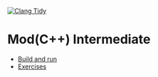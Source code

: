 [![Clang Tidy](https://github.com/mod-cpp/ms-pacman/actions/workflows/clang-tidy.yml/badge.svg)](https://github.com/mod-cpp/ms-pacman/actions/workflows/clang-tidy.yml)

# Mod(C++) Intermediate

* [Build and run](test/exercises/31_exercises.md)
* [Exercises](test/exercises/README.md)
